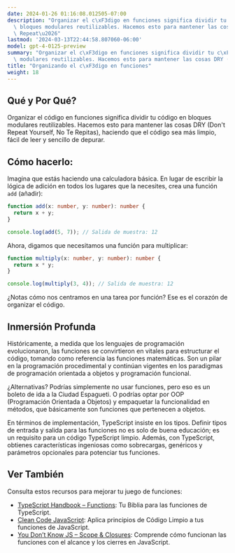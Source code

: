 ```yaml
---
date: 2024-01-26 01:16:08.012505-07:00
description: "Organizar el c\xF3digo en funciones significa dividir tu c\xF3digo en\
  \ bloques modulares reutilizables. Hacemos esto para mantener las cosas DRY (Don't\
  \ Repeat\u2026"
lastmod: '2024-03-13T22:44:58.807060-06:00'
model: gpt-4-0125-preview
summary: "Organizar el c\xF3digo en funciones significa dividir tu c\xF3digo en bloques\
  \ modulares reutilizables. Hacemos esto para mantener las cosas DRY (Don't Repeat\u2026"
title: "Organizando el c\xF3digo en funciones"
weight: 18
---
```


## Qué y Por Qué?
Organizar el código en funciones significa dividir tu código en bloques modulares reutilizables. Hacemos esto para mantener las cosas DRY (Don't Repeat Yourself, No Te Repitas), haciendo que el código sea más limpio, fácil de leer y sencillo de depurar.

## Cómo hacerlo:
Imagina que estás haciendo una calculadora básica. En lugar de escribir la lógica de adición en todos los lugares que la necesites, crea una función `add` (añadir):

```TypeScript
function add(x: number, y: number): number {
  return x + y;
}

console.log(add(5, 7)); // Salida de muestra: 12
```

Ahora, digamos que necesitamos una función para multiplicar:

```TypeScript
function multiply(x: number, y: number): number {
  return x * y;
}

console.log(multiply(3, 4)); // Salida de muestra: 12
```
¿Notas cómo nos centramos en una tarea por función? Ese es el corazón de organizar el código.

## Inmersión Profunda
Históricamente, a medida que los lenguajes de programación evolucionaron, las funciones se convirtieron en vitales para estructurar el código, tomando como referencia las funciones matemáticas. Son un pilar en la programación procedimental y continúan vigentes en los paradigmas de programación orientada a objetos y programación funcional.

¿Alternativas? Podrías simplemente no usar funciones, pero eso es un boleto de ida a la Ciudad Espagueti. O podrías optar por OOP (Programación Orientada a Objetos) y empaquetar la funcionalidad en métodos, que básicamente son funciones que pertenecen a objetos.

En términos de implementación, TypeScript insiste en los tipos. Definir tipos de entrada y salida para las funciones no es solo de buena educación; es un requisito para un código TypeScript limpio. Además, con TypeScript, obtienes características ingeniosas como sobrecargas, genéricos y parámetros opcionales para potenciar tus funciones.

## Ver También
Consulta estos recursos para mejorar tu juego de funciones:

- [TypeScript Handbook – Functions](https://www.typescriptlang.org/docs/handbook/2/functions.html): Tu Biblia para las funciones de TypeScript.
- [Clean Code JavaScript](https://github.com/ryanmcdermott/clean-code-javascript#functions): Aplica principios de Código Limpio a tus funciones de JavaScript.
- [You Don’t Know JS – Scope & Closures](https://github.com/getify/You-Dont-Know-JS): Comprende cómo funcionan las funciones con el alcance y los cierres en JavaScript.
